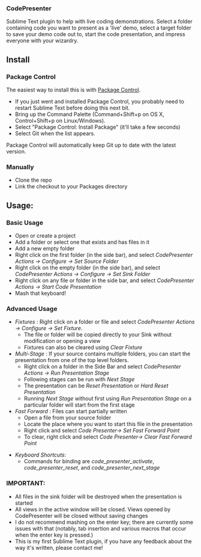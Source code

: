 ### CodePresenter

Sublime Text plugin to help with live coding demonstrations. Select a folder 
containing code you want to present as a 'live' demo, select a target folder to
save your demo code out to, start the code presentation, and impress everyone
with your wizardry.

## Install

### Package Control

The easiest way to install this is with [Package Control](http://wbond.net/sublime\_packages/package\_control).

 * If you just went and installed Package Control, you probably need to restart Sublime Text before doing this next bit.
 * Bring up the Command Palette (Command+Shift+p on OS X, Control+Shift+p on Linux/Windows).
 * Select "Package Control: Install Package" (it'll take a few seconds)
 * Select Git when the list appears.

Package Control will automatically keep Git up to date with the latest version.

### Manually
 * Clone the repo
 * Link the checkout to your Packages directory


## Usage:

### Basic Usage
  * Open or create a project
  * Add a folder or select one that exists and has files in it
  * Add a new empty folder
  * Right click on the first folder (in the side bar), and select
        *CodePresenter Actions -> Configure -> Set Source Folder*
  * Right click on the empty folder (in the side bar), and select
        *CodePresenter Actions -> Configure -> Set Sink Folder*
  * Right click on any file or folder in the side bar, and select
        *CodePresenter Actions -> Start Code Presentation*
  * Mash that keyboard!
  
### Advanced Usage
 * _Fixtures_ : Right click on a folder or file and select *CodePresenter Actions -> Configure -> Set Fixture*.
   + The file or folder will be copied directly to your Sink without modification or opening a view
   + Fixtures can also be cleared using *Clear Fixture*
 * _Multi-Stage_ : If your source contains multiple folders, you can start the presentation from one of the top level folders. 
   + Right click on a folder in the Side Bar and select *CodePresenter Actions -> Run Presentation Stage*
   + Following stages can be run with *Next Stage*
   + The presentation can be *Reset Presentation* or *Hard Reset Presentation*
   + Running *Next Stage* without first using *Run Presentation Stage* on a particular folder will start from the first stage
 * _Fast Forward_ : Files can start partially written
   + Open a file from your source folder
   + Locate the place where you want to start this file in the presentation
   + Right click and select *Code Presenter-> Set Fast Forward Point*
   + To clear, right click and select *Code Presenter-> Clear Fast Forward Point*
+  _Keyboard Shortcuts_:
    *  Commands for binding are *code_presenter_activate*, *code_presenter_reset*, and *code_presenter_next_stage*
  
### IMPORTANT:

  * All files in the sink folder will be destroyed when the presentation is started
  * All views in the active window will be closed. Views opened by CodePresenter will be closed without saving changes
  * I do not recommend mashing on the enter key; there are currently some issues with that (notably, tab insertion and various macros that occur when the enter key is pressed.)
  * This is my first Sublime Text plugin, if you have any feedback about the way it's written, please contact me!
